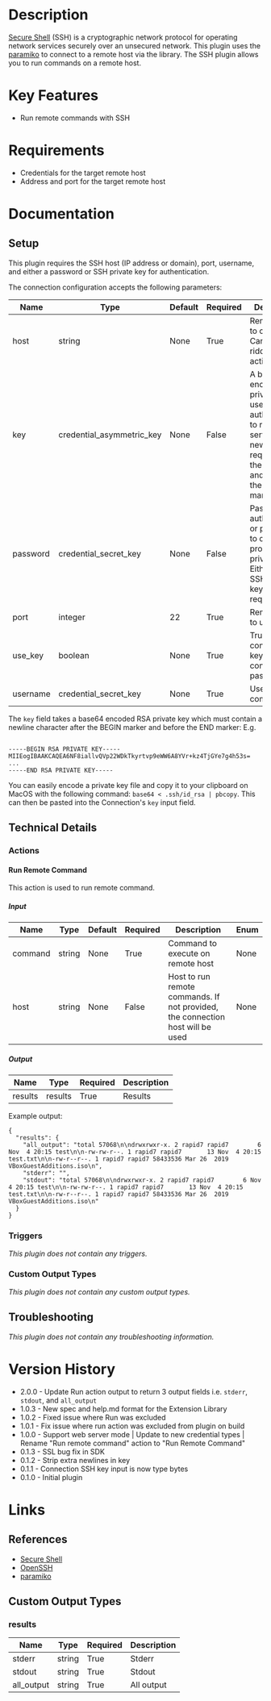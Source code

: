 # Description

[Secure Shell](https://en.wikipedia.org/wiki/Secure_Shell) (SSH) is a cryptographic network protocol for operating network services securely over an unsecured network.
This plugin uses the [paramiko](http://www.paramiko.org/) to connect to a remote host via the library. The SSH plugin allows you to run commands on a remote host.

# Key Features

* Run remote commands with SSH

# Requirements

* Credentials for the target remote host
* Address and port for the target remote host

# Documentation

## Setup

This plugin requires the SSH host (IP address or domain), port, username, and either a password or SSH private key for authentication.

The connection configuration accepts the following parameters:

|Name|Type|Default|Required|Description|Enum|
|----|----|-------|--------|-----------|----|
|host|string|None|True|Remote host to connect to. Can be over-ridden in actions|None|
|key|credential_asymmetric_key|None|False|A base64 encoded SSH private key to use to authenticate to remote server. A newline is required after the beginning and before the end marker|None|
|password|credential_secret_key|None|False|Password authentication or password to decrypt provided private key. Either this or SSH private key is required|None|
|port|integer|22|True|Remote port to use|None|
|use_key|boolean|None|True|True to connect via key, false to connect via password|None|
|username|credential_secret_key|None|True|User to run command as|None|

The `key` field takes a base64 encoded RSA private key which must contain a newline character after the BEGIN marker and before the END marker:
E.g.

```

-----BEGIN RSA PRIVATE KEY-----
MIIEogIBAAKCAQEA6NF8iallvQVp22WDkTkyrtvp9eWW6A8YVr+kz4TjGYe7g4h53s=
...
-----END RSA PRIVATE KEY-----

```

You can easily encode a private key file and copy it to your clipboard on MacOS with the following command: `base64 < .ssh/id_rsa | pbcopy`.
This can then be pasted into the Connection's `key` input field.

## Technical Details

### Actions

#### Run Remote Command

This action is used to run remote command.

##### Input

|Name|Type|Default|Required|Description|Enum|
|----|----|-------|--------|-----------|----|
|command|string|None|True|Command to execute on remote host|None|
|host|string|None|False|Host to run remote commands. If not provided, the connection host will be used|None|

##### Output

|Name|Type|Required|Description|
|----|----|--------|-----------|
|results|results|True|Results|

Example output:

```
{
  "results": {
    "all_output": "total 57068\n\ndrwxrwxr-x. 2 rapid7 rapid7        6 Nov  4 20:15 test\n\n-rw-rw-r--. 1 rapid7 rapid7       13 Nov  4 20:15 test.txt\n\n-rw-r--r--. 1 rapid7 rapid7 58433536 Mar 26  2019 VBoxGuestAdditions.iso\n",
    "stderr": "",
    "stdout": "total 57068\n\ndrwxrwxr-x. 2 rapid7 rapid7        6 Nov  4 20:15 test\n\n-rw-rw-r--. 1 rapid7 rapid7       13 Nov  4 20:15 test.txt\n\n-rw-r--r--. 1 rapid7 rapid7 58433536 Mar 26  2019 VBoxGuestAdditions.iso\n"
  }
}
```

### Triggers

_This plugin does not contain any triggers._

### Custom Output Types

_This plugin does not contain any custom output types._

## Troubleshooting

_This plugin does not contain any troubleshooting information._

# Version History

* 2.0.0 - Update Run action output to return 3 output fields i.e. `stderr`, `stdout`, and `all_output`
* 1.0.3 - New spec and help.md format for the Extension Library
* 1.0.2 - Fixed issue where Run was excluded
* 1.0.1 - Fix issue where run action was excluded from plugin on build
* 1.0.0 - Support web server mode | Update to new credential types | Rename "Run remote command" action to "Run Remote Command"
* 0.1.3 - SSL bug fix in SDK
* 0.1.2 - Strip extra newlines in key
* 0.1.1 - Connection SSH key input is now type bytes
* 0.1.0 - Initial plugin

# Links

## References

* [Secure Shell](https://en.wikipedia.org/wiki/Secure_Shell)
* [OpenSSH](https://www.openssh.com/)
* [paramiko](http://www.paramiko.org/)

## Custom Output Types

### results

|Name|Type|Required|Description|
|----|----|--------|-----------|
|stderr|string|True|Stderr|
|stdout|string|True|Stdout|
|all_output|string|True|All output|

